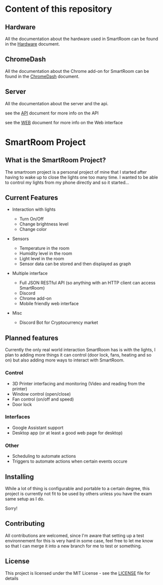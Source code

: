 # Content of this repository
## Hardware
All the documentation about the hardware used in SmartRoom can be found in the [Hardware](HARDWARE.md) document.

## ChromeDash
All the documentation about the Chrome add-on for SmartRoom can be found in the [ChromeDash](CHROMEDASH.md) document.

## Server
All the documentation about the server and the api.

see the [API](API.md) document for more info on the API

see the [WEB](WEB.md) document for more info on the Web interface

# SmartRoom Project

## What is the SmartRoom Project?

The smartroom project is a personal project of mine that I started after having to wake up to close the lights one too many time. I wanted to be able to control my lights from my phone directly and so it started...



## Current Features

* Interaction with lights
    * Turn On/Off
    * Change brightness level
    * Change color

* Sensors
    * Temperature in the room
    * Humidity level in the room
    * Light level in the room
    * Sensor data can be stored and then displayed as graph

* Multiple interface
    * Full JSON RESTful API (so anything with an HTTP client can access SmartRoom)
    * Discord
    * Chrome add-on
    * Mobile friendly web interface

* Misc
    * Discord Bot for Cryptocurrency market

## Planned features
Currently the only real world interaction SmartRoom has is with the lights, I plan to adding more things it can control (door lock, fans, heating and so on) but also adding more ways to interact with SmartRoom.

### Control
* 3D Printer interfacing and monitoring (Video and reading from the printer)
* Window control (open/close)
* Fan control (on/off and speed)
* Door lock

### Interfaces
* Google Assistant support
* Desktop app (or at least a good web page for desktop)

### Other
* Scheduling to automate actions
* Triggers to automate actions when certain events occure

## Installing

While a lot of thing is configurable and portable to a certain degree, this project is currently not fit to be used by others unless you have the exam same setup as I do.

Sorry!

## Contributing

All contributions are welcomed, since I'm aware that setting up a test environnement for this is very hard in some case, feel free to let me know so that I can merge it into a new branch for me to test or something.

## License

This project is licensed under the MIT License - see the [LICENSE](LICENSE) file for details
